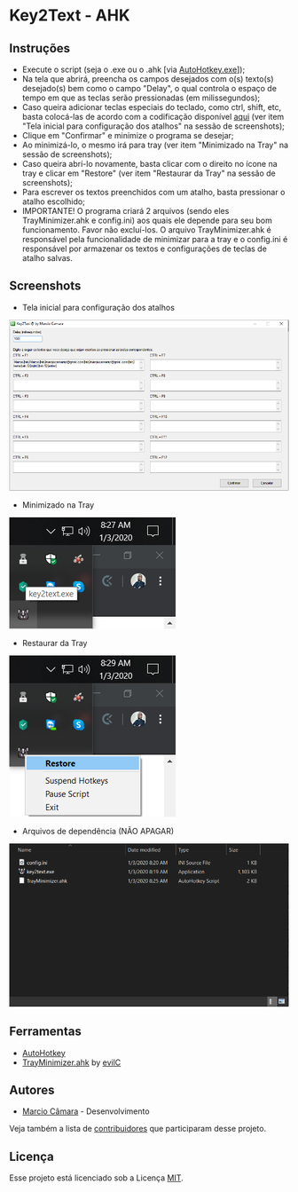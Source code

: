 # Key2Text - AHK

## Instruções

- Execute o script (seja o .exe ou o .ahk [via [AutoHotkey.exe](https://www.autohotkey.com/download/ahk-install.exe)]);
- Na tela que abrirá, preencha os campos desejados com o(s) texto(s) desejado(s) bem como o campo "Delay", o qual controla o espaço de tempo em que as teclas serão pressionadas (em milissegundos);
- Caso queira adicionar teclas especiais do teclado, como ctrl, shift, etc, basta colocá-las de acordo com a codificação disponível [aqui](https://www.autohotkey.com/docs/Hotkeys.htm) (ver item "Tela inicial para configuração dos atalhos" na sessão de screenshots);
- Clique em "Confirmar" e minimize o programa se desejar;
- Ao minimizá-lo, o mesmo irá para tray (ver item "Minimizado na Tray" na sessão de screenshots);
- Caso queira abrí-lo novamente, basta clicar com o direito no ícone na tray e clicar em "Restore" (ver item "Restaurar da Tray" na sessão de screenshots);
- Para escrever os textos preenchidos com um atalho, basta pressionar o atalho escolhido;
- IMPORTANTE! O programa criará 2 arquivos (sendo eles TrayMinimizer.ahk e config.ini) aos quais ele depende para seu bom funcionamento. Favor não excluí-los. O arquivo TrayMinimizer.ahk é responsável pela funcionalidade de minimizar para a tray e o config.ini é responsável por armazenar os textos e configurações de teclas de atalho salvas.

## Screenshots

- Tela inicial para configuração dos atalhos

![Iniciar](https://github.com/MarcioCamara/key2text-ahk/blob/master/___screenshots/initial_screen.png?raw=true)

- Minimizado na Tray

![Minimizado na Tray](https://github.com/MarcioCamara/key2text-ahk/blob/master/___screenshots/minimized.png?raw=true)

- Restaurar da Tray

![Restaurar da Tray](https://github.com/MarcioCamara/key2text-ahk/blob/master/___screenshots/restore.png?raw=true)

- Arquivos de dependência (NÃO APAGAR)

![Arquivos de dependência (NÃO APAGAR)](https://github.com/MarcioCamara/key2text-ahk/blob/master/___screenshots/dependencies.png?raw=true)

## Ferramentas

- [AutoHotkey](https://www.autohotkey.com/)
- [TrayMinimizer.ahk](https://www.autohotkey.com/boards/viewtopic.php?t=44989) by [evilC](https://github.com/evilC)

## Autores

- [Marcio Câmara](https://marciocamara.github.io) - Desenvolvimento

Veja também a lista de [contribuidores](https://github.com/MarcioCamara/key2text-ahk/graphs/contributors) que participaram desse projeto.

## Licença

Esse projeto está licenciado sob a Licença [MIT](https://github.com/MarcioCamara/key2text-ahk/blob/master/LICENSE).
